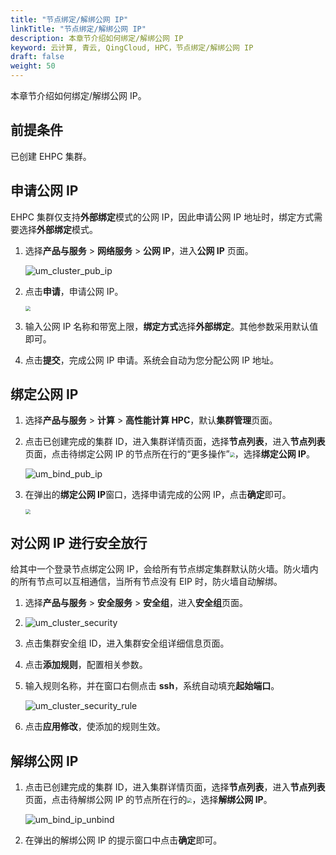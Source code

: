 ```yaml
---
title: "节点绑定/解绑公网 IP"
linkTitle: "节点绑定/解绑公网 IP"
description: 本章节介绍如何绑定/解绑公网 IP
keyword: 云计算, 青云, QingCloud, HPC，节点绑定/解绑公网 IP
draft: false
weight: 50
---
```


本章节介绍如何绑定/解绑公网 IP。

## 前提条件

已创建 EHPC 集群。

## 申请公网 IP

EHPC 集群仅支持**外部绑定**模式的公网 IP，因此申请公网 IP 地址时，绑定方式需要选择**外部绑定**模式。

1. 选择**产品与服务** > **网络服务** > **公网 IP**，进入**公网 IP** 页面。

   ![um_cluster_pub_ip](../../../_images/um_cluster_pub_ip.png)

2. 点击**申请**，申请公网 IP。

   <img src="../../../_images/um_cluster_pub_ip_win.png" style="zoom:50%;" />

3. 输入公网 IP 名称和带宽上限，**绑定方式**选择**外部绑定**。其他参数采用默认值即可。

4. 点击**提交**，完成公网 IP 申请。系统会自动为您分配公网 IP 地址。

## 绑定公网 IP

1. 选择**产品与服务** > **计算** > **高性能计算 HPC**，默认**集群管理**页面。


2. 点击已创建完成的集群 ID，进入集群详情页面，选择**节点列表**，进入**节点列表**页面，点击待绑定公网 IP 的节点所在行的“更多操作”<img src="../../../_images/more_operation.png" style="zoom:50%;" />，选择**绑定公网 IP**。

   ![um_bind_pub_ip](../../../_images/um_bind_pub_ip.png)

3. 在弹出的**绑定公网 IP**窗口，选择申请完成的公网 IP，点击**确定**即可。

   <img src="../../../_images/um_cluster_bind_ip_win.png" style="zoom:50%;" />

## 对公网 IP 进行安全放行

给其中一个登录节点绑定公网 IP，会给所有节点绑定集群默认防火墙。防火墙内的所有节点可以互相通信，当所有节点没有 EIP 时，防火墙自动解绑。

1. 选择**产品与服务** > **安全服务** > **安全组**，进入**安全组**页面。

2. ![um_cluster_security](../../../_images/um_cluster_security.png)

3. 点击集群安全组 ID，进入集群安全组详细信息页面。

4. 点击**添加规则**，配置相关参数。

5. 输入规则名称，并在窗口右侧点击 **ssh**，系统自动填充**起始端口**。

   ![um_cluster_security_rule](../../../_images/um_cluster_security_rule.png)

6. 点击**应用修改**，使添加的规则生效。


## 解绑公网 IP

1. 点击已创建完成的集群 ID，进入集群详情页面，选择**节点列表**，进入**节点列表**页面，点击待解绑公网 IP 的节点所在行的<img src="../../../_images/more_operation.png" style="zoom:50%;" />，选择**解绑公网 IP**。

   ![um_bind_ip_unbind](../../../_images/um_bind_ip_unbind.png)

2. 在弹出的解绑公网 IP 的提示窗口中点击**确定**即可。
